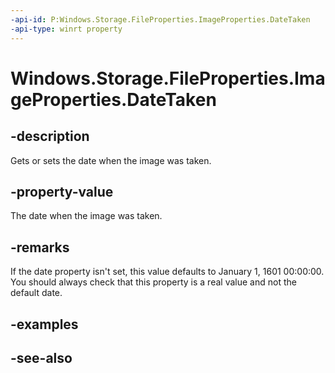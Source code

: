 ```yaml
---
-api-id: P:Windows.Storage.FileProperties.ImageProperties.DateTaken
-api-type: winrt property
---
```


<!-- Property syntax
public Windows.Foundation.DateTime DateTaken { get;  set; }
-->

# Windows.Storage.FileProperties.ImageProperties.DateTaken

## -description
Gets or sets the date when the image was taken.

## -property-value
The date when the image was taken.

## -remarks
If the date property isn't set, this value defaults to January 1, 1601 00:00:00. You should always check that this property is a real value and not the default date.

## -examples

## -see-also
